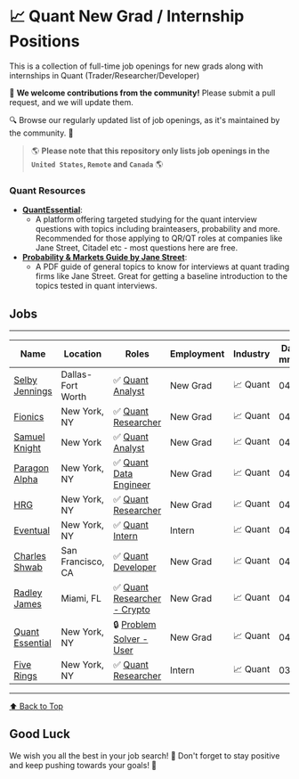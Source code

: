 # 📈 Quant New Grad / Internship Positions

This is a collection of full-time job openings for new grads along with internships in Quant (Trader/Researcher/Developer)

🙏 **We welcome contributions from the community!** Please submit a pull request, and we will update them.

🔍 Browse our regularly updated list of job openings, as it's maintained by the community. 🚀

> 🌎 **Please note that this repository only lists job openings in the `United States`, `Remote` and `Canada`** 🌎


### Quant Resources 
- **[QuantEssential](https://quantessential.io)**:
  - A platform offering targeted studying for the quant interview questions with topics including brainteasers, probability and more. Recommended for those applying to QR/QT roles at companies like Jane Street, Citadel etc - most questions here are free. 
- **[Probability & Markets Guide by Jane Street](https://www.janestreet.com/static/pdfs/trading-interview.pdf)**:
  - A PDF guide of general topics to know for interviews at quant trading firms like Jane Street. Great for getting a baseline introduction to the topics tested in quant interviews.


## Jobs

---
| Name              | Location     | Roles                | Employment   | Industry     | Date Added <br> mm/dd/yyyy |
|------------------ | ------------ | -------------------- | ------------ | ------------ | --------------------------- | 
| [Selby Jennings](https://www.linkedin.com/jobs/search/?currentJobId=3907893837) | Dallas-Fort Worth | ✅ [Quant Analyst](https://www.linkedin.com/jobs/search/?currentJobId=3907893837) | New Grad | 📈 Quant | 04/23/2024 |
| [Fionics](https://recruiterflow.com/fionics/jobs/12) | New York, NY | ✅ [Quant Researcher](https://recruiterflow.com/fionics/jobs/12) | New Grad | 📈 Quant | 04/23/2024 |
| [Samuel Knight](https://www.linkedin.com/jobs/search/?currentJobId=3903687752) | New York | ✅ [Quant Analyst](https://www.linkedin.com/jobs/search/?currentJobId=3903687752) | New Grad | 📈 Quant | 04/22/2024 |
| [Paragon Alpha](https://www.linkedin.com/jobs/search/?currentJobId=3893974663) | New York, NY | ✅ [Quant Data Engineer](https://www.linkedin.com/jobs/search/?currentJobId=3893974663) | New Grad | 📈 Quant | 04/22/2024 |
| [HRG](https://www.get.it/job/fixed-income-quantitative-researcher-in-new-york-ny-at-the-hagan-ricci-group-510311411126108634) | New York, NY | ✅ [Quant Researcher](https://www.get.it/job/fixed-income-quantitative-researcher-in-new-york-ny-at-the-hagan-ricci-group-510311411126108634) | New Grad | 📈 Quant | 04/22/2024 |
| [Eventual](https://www.linkedin.com/jobs/search/?currentJobId=3903250772) | New York, NY | ✅ [Quant Intern](https://www.linkedin.com/jobs/search/?currentJobId=3903250772) | Intern | 📈 Quant | 04/22/2024 |
| [Charles Shwab](https://www.schwabjobs.com//job/-/-/33727/64031568160) | San Francisco, CA | ✅ [Quant Developer](https://www.schwabjobs.com//job/-/-/33727/64031568160) | New Grad | 📈 Quant | 04/20/2024 |
| [Radley James](https://www.linkedin.com/jobs/view/3901035826) | Miami, FL | ✅ [Quant Researcher - Crypto](https://www.linkedin.com/jobs/view/3901035826) | New Grad | 📈 Quant | 04/15/2024 |
| [Quant Essential](http://www.quantessential.io) | New York, NY | 🔒 [Problem Solver - User](http://www.quantessential.io) | New Grad | 📈 Quant | 04/01/2024 |
| [Five Rings](https://boards.greenhouse.io/fiveringsllc/jobs/4009039008) | New York, NY | ✅ [Quant Researcher](https://boards.greenhouse.io/fiveringsllc/jobs/4009039008) | Intern | 📈 Quant | 03/29/2024 |
---

[⬆️ Back to Top](#jobs)

## Good Luck

We wish you all the best in your job search! 🌟
Don't forget to stay positive and keep pushing towards your goals! 💪